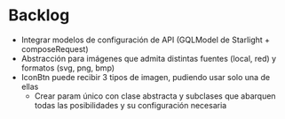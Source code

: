 # Backlog

- Integrar modelos de configuración de API (GQLModel de Starlight + composeRequest)
- Abstracción para imágenes que admita distintas fuentes (local, red) y formatos (svg, png, bmp)
- IconBtn puede recibir 3 tipos de imagen, pudiendo usar solo una de ellas
  - Crear param único con clase abstracta y subclases que abarquen todas las posibilidades y su configuración necesaria
